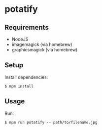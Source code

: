 # potatify

## Requirements

+ NodeJS
+ imagemagick (via homebrew)
+ graphicsmagick (via homebrew)

## Setup

Install dependencies:

```
$ npm install
```

## Usage

Run:

```
$ npm run potatify -- path/to/filename.jpg
```
